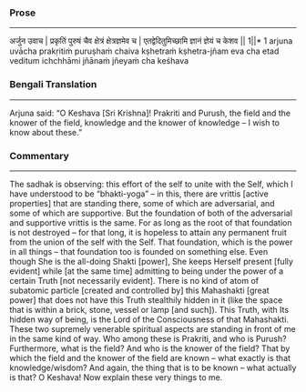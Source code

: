 ### Prose 
 --- 
अर्जुन उवाच |
प्रकृतिं पुरुषं चैव क्षेत्रं क्षेत्रज्ञमेव च |
एतद्वेदितुमिच्छामि ज्ञानं ज्ञेयं च केशव || 1||* 1
arjuna uvācha
prakṛitiṁ puruṣhaṁ chaiva kṣhetraṁ kṣhetra-jñam eva cha
etad veditum ichchhāmi jñānaṁ jñeyaṁ cha keśhava

### Bengali Translation 
 --- 
Arjuna said: “O Keshava [Sri Krishna]! Prakriti and Purush, the field and the knower of the field, knowledge and the knower of knowledge – I wish to know about these.”

### Commentary 
 --- 
The sadhak is observing: this effort of the self to unite with the Self, which I have understood to be “bhakti-yoga” – in this, there are vrittis [active properties] that are standing there, some of which are adversarial, and some of which are supportive. But the foundation of both of the adversarial and supportive vrittis is the same. For as long as the root of that foundation is not destroyed – for that long, it is hopeless to attain any permanent fruit from the union of the self with the Self. That foundation, which is the power in all things – that foundation too is founded on something else. Even though She is the all-doing Shakti [power], She keeps Herself present [fully evident] while [at the same time] admitting to being under the power of a certain Truth [not necessarily evident]. There is no kind of atom of subatomic particle [created and controlled by] this Mahashakti [great power] that does not have this Truth stealthily hidden in it (like the space that is within a brick, stone, vessel or lamp [and such]). This Truth, with Its hidden way of being, is the Lord of the Consciousness of that Mahashakti. These two supremely venerable spiritual aspects are standing in front of me in the same kind of way. Who among these is Prakriti, and who is Purush? Furthermore, what is the field? And who is the knower of the field? That by which the field and the knower of the field are known – what exactly is that knowledge/wisdom? And again, the thing that is to be known – what actually is that? O Keshava! Now explain these very things to me.